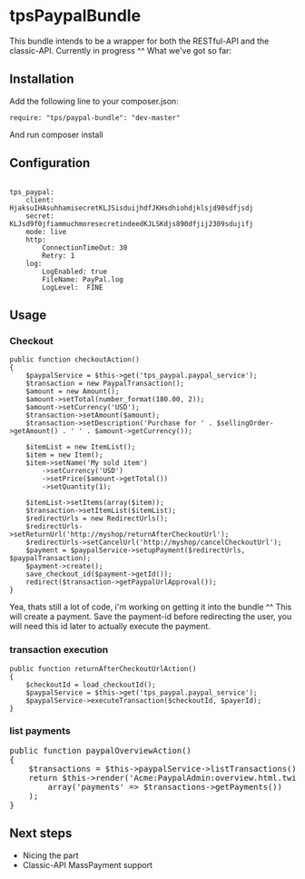 tpsPaypalBundle
================================

This bundle intends to be a wrapper for both the RESTful-API and the classic-API.
Currently in progress ^^ 
What we've got so far:

Installation
------------
Add the following line to your composer.json:

<pre><code>require: "tps/paypal-bundle": "dev-master"</code></pre>

And run composer install

Configuration
-------------
<pre><code>
tps_paypal:
    client: HjaksuIHAsuhhamisecretKLJSisduijhdfJKHsdhiohdjklsjd90sdfjsdj
    secret: KLJsd9f0jfiammuchmoresecretindeedKJLSKdjs890dfjij2309sdujifj
    mode: live
    http:
        ConnectionTimeOut: 30
        Retry: 1
    log:
        LogEnabled: true
        FileName: PayPal.log
        LogLevel:  FINE
</pre></code>

Usage
-----
### Checkout

<pre><code>public function checkoutAction()
{
	$paypalService = $this->get('tps_paypal.paypal_service');
	$transaction = new PaypalTransaction();
	$amount = new Amount();
	$amount->setTotal(number_format(180.00, 2));
	$amount->setCurrency('USD');
	$transaction->setAmount($amount);
	$transaction->setDescription('Purchase for ' . $sellingOrder->getAmount() . ' ' . $amount->getCurrency());

	$itemList = new ItemList();
	$item = new Item();
	$item->setName('My sold item')
		->setCurrency('USD')
		->setPrice($amount->getTotal())
		->setQuantity(1);

	$itemList->setItems(array($item));
	$transaction->setItemList($itemList);
	$redirectUrls = new RedirectUrls();
	$redirectUrls->setReturnUrl('http://myshop/returnAfterCheckoutUrl');
	$redirectUrls->setCancelUrl('http://myshop/cancelCheckoutUrl');
	$payment = $paypalService->setupPayment($redirectUrls, $paypalTransaction);
	$payment->create();
	save_checkout_id($payment->getId());
	redirect($transaction->getPaypalUrlApproval());
}</code></pre>

Yea, thats still a lot of code, i'm working on getting it into the bundle ^^
This will create a payment. Save the payment-id before redirecting the user, you will need this id later to actually execute the payment.

### transaction execution
<pre><code>public function returnAfterCheckoutUrlAction()
{
	$checkoutId = load_checkoutId();
	$paypalService = $this->get('tps_paypal.paypal_service');
	$paypalService->executeTransaction($checkoutId, $payerId);
}</code></pre>

### list payments
<pre><ocde>public function paypalOverviewAction()
{
	$transactions = $this->paypalService->listTransactions();
	return $this->render('Acme:PaypalAdmin:overview.html.twig',
		array('payments' => $transactions->getPayments())
	);
}</pre></code>

Next steps
----------
- Nicing the part
- Classic-API MassPayment support 